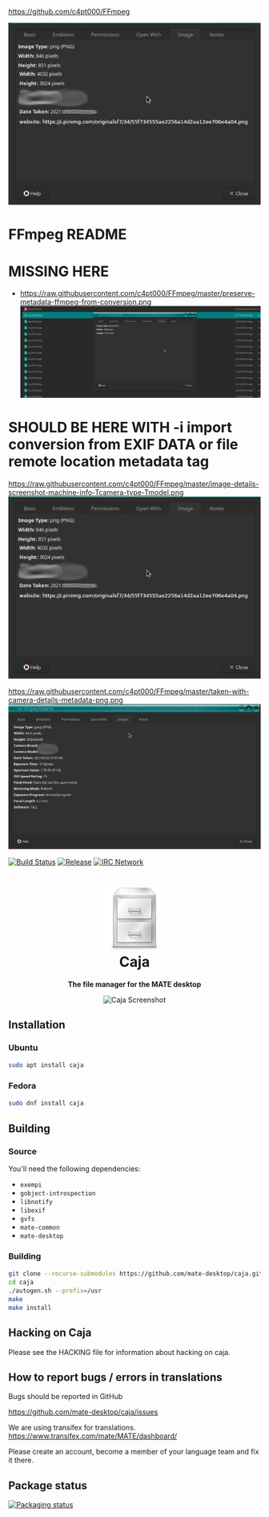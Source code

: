 

https://github.com/c4pt000/FFmpeg


![s1](https://raw.githubusercontent.com/c4pt000/caja/master/image-details-screenshot-machine-info-Tcamera-type-Tmodel.png)


FFmpeg README
=============

# MISSING HERE

* https://raw.githubusercontent.com/c4pt000/FFmpeg/master/preserve-metadata-ffmpeg-from-conversion.png
![s1](https://raw.githubusercontent.com/c4pt000/FFmpeg/master/preserve-metadata-ffmpeg-from-conversion.png)




# SHOULD BE HERE WITH -i import conversion from EXIF DATA or file remote location metadata tag

https://raw.githubusercontent.com/c4pt000/FFmpeg/master/image-details-screenshot-machine-info-Tcamera-type-Tmodel.png
![s1](https://raw.githubusercontent.com/c4pt000/FFmpeg/master/image-details-screenshot-machine-info-Tcamera-type-Tmodel.png)

https://raw.githubusercontent.com/c4pt000/FFmpeg/master/taken-with-camera-details-metadata-png.png
![s1](https://raw.githubusercontent.com/c4pt000/FFmpeg/master/taken-with-camera-details-metadata-png.png)




[![Build Status](https://travis-ci.org/mate-desktop/caja.svg?branch=master)](https://travis-ci.org/mate-desktop/caja)
[![Release](https://img.shields.io/github/v/release/mate-desktop/caja)](https://github.com/mate-desktop/caja/releases)
[![IRC Network](https://img.shields.io/badge/irc-freenode-blue.svg "IRC Freenode")](https://webchat.freenode.net/?channels=mate)

<h1 align="center">
  <img src="https://github.com/mate-desktop/mate-icon-theme/raw/master/mate/256x256/apps/system-file-manager.png"  alt="Caja" width="128" height="128">
  <br />
  Caja
</h1>

<p align="center"><b>The file manager for the MATE desktop</b></p>
<div align="center"><img src="https://mate-desktop.org/gallery/1.24/english/007.png" alt="Caja Screenshot"></div>

## Installation

### Ubuntu

```bash
sudo apt install caja
```

### Fedora

```bash
sudo dnf install caja
```

## Building

### Source

You'll need the following dependencies:

  * `exempi`
  * `gobject-introspection`
  * `libnotify`
  * `libexif`
  * `gvfs`
  * `mate-common`
  * `mate-desktop`

### Building

```bash
git clone --recurse-submodules https://github.com/mate-desktop/caja.git
cd caja
./autogen.sh --prefix=/usr
make
make install
```

## Hacking on Caja

Please see the HACKING file for information about hacking on caja.

## How to report bugs / errors in translations

Bugs should be reported in GitHub

https://github.com/mate-desktop/caja/issues

We are using transifex for translations. https://www.transifex.com/mate/MATE/dashboard/

Please create an account, become a member of your language team and fix it there.

## Package status

[![Packaging status](https://repology.org/badge/vertical-allrepos/caja.svg)](https://repology.org/project/caja/versions)
